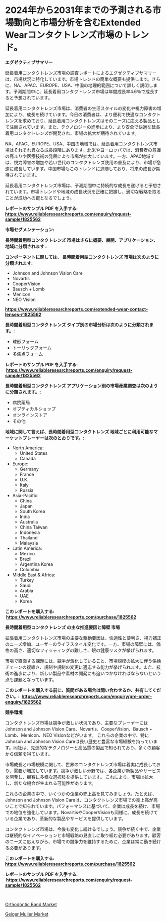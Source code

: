 <p><h1>2024年から2031年までの予測される市場動向と市場分析を含むExtended Wearコンタクトレンズ市場のトレンド。</h1></p><p><strong>エグゼクティブサマリー</strong></p>
<p><p>延長着用コンタクトレンズ市場の調査レポートによるエグゼクティブサマリーは、市場状況に特化しています。市場トレンドの簡単な概要も提供します。さらに、NA、APAC、EUROPE、USA、中国の地理的範囲について詳しく説明します。予測期間中に、延長着用コンタクトレンズ市場は年間成長率4.6％で成長すると予想されています。</p><p>延長着用コンタクトレンズ市場は、消費者の生活スタイルの変化や視力障害の増加により、成長を続けています。今日の消費者は、より便利で快適なコンタクトレンズを求めており、延長着用コンタクトレンズはそのニーズに応える製品として注目されています。また、テクノロジーの進歩により、より安全で快適な延長着用コンタクトレンズが開発され、市場の拡大が期待されています。</p><p>NA、APAC、EUROPE、USA、中国の地域では、延長着用コンタクトレンズ市場はそれぞれ異なる成長段階にあります。北米やヨーロッパでは、消費者の意識の高まりや医療技術の発展により市場が拡大しています。一方、APAC地域では、視力障害の増加や若い世代のコンタクトレンズ使用の普及により、市場が急速に成長しています。中国市場もこのトレンドに追随しており、将来の成長が期待されています。</p><p>延長着用コンタクトレンズ市場は、予測期間中に持続的な成長を遂げると予想されています。市場トレンドや地域の成長状況を正確に把握し、適切な戦略を取ることが成功への鍵となるでしょう。</p></p>
<p><strong>レポートのサンプル PDF を入手する: <a href="https://www.reliableresearchreports.com/enquiry/request-sample/1825562">https://www.reliableresearchreports.com/enquiry/request-sample/1825562</a></strong></p>
<p><strong>市場セグメンテーション:</strong></p>
<p><strong> 長時間着用型コンタクトレンズ 市場はさらに概要、展開、アプリケーション、地域に分類されます :</strong></p>
<p><strong>コンポーネントに関しては、 長時間着用型コンタクトレンズ 市場は次のように分類されます: &nbsp;</strong></p>
<p><ul><li>Johnson and Johnson Vision Care</li><li>Novartis</li><li>CooperVision</li><li>Bausch + Lomb</li><li>Menicon</li><li>NEO Vision</li></ul></p>
<p><strong><a href="https://www.reliableresearchreports.com/extended-wear-contact-lenses-r1825562">https://www.reliableresearchreports.com/extended-wear-contact-lenses-r1825562</a></strong></p>
<p><strong> 長時間着用型コンタクトレンズ タイプ別の市場分析は次のように分類されます。:</strong></p>
<p><ul><li>球形フォーム</li><li>トーリックフォーム</li><li>多焦点フォーム</li></ul></p>
<p><strong>レポートのサンプル PDF を入手する: &nbsp;<a href="https://www.reliableresearchreports.com/enquiry/request-sample/1825562">https://www.reliableresearchreports.com/enquiry/request-sample/1825562</a></strong></p>
<p><strong> 長時間着用型コンタクトレンズ アプリケーション別の市場産業調査は次のように分類されます。:</strong></p>
<p><ul><li>病院薬局</li><li>オプティカルショップ</li><li>オンラインストア</li><li>その他</li></ul></p>
<p><strong>地域に関して言えば、長時間着用型コンタクトレンズ 地域ごとに利用可能なマーケットプレーヤーは次のとおりです。:</strong></p>
<p><ul>
    <li>
        North America:
        <ul>
            <li>United States</li>
            <li>Canada</li>
        </ul>
    </li>
    <li>
        Europe:
        <ul>
            <li>Germany</li>
            <li>France</li>
            <li>U.K.</li>
            <li>Italy</li>
            <li>Russia</li>
        </ul>
    </li>
    <li>
        Asia-Pacific:
        <ul>
            <li>China</li>
            <li>Japan</li>
            <li>South Korea</li>
            <li>India</li>
            <li>Australia</li>
            <li>China Taiwan</li>
            <li>Indonesia</li>
            <li>Thailand</li>
            <li>Malaysia</li>
        </ul>
    </li>
    <li>
        Latin America:
        <ul>
            <li>Mexico</li>
            <li>Brazil</li>
            <li>Argentina Korea</li>
            <li>Colombia</li>
        </ul>
    </li>
    <li>
        Middle East & Africa:
        <ul>
            <li>Turkey</li>
            <li>Saudi</li>
            <li>Arabia</li>
            <li>UAE</li>
            <li>Korea</li>
        </ul>
    </li>
    </ul></p>
<p><strong>このレポートを購入する: &nbsp;<a href="https://www.reliableresearchreports.com/purchase/1825562">https://www.reliableresearchreports.com/purchase/1825562</a></strong></p>
<p><strong>長時間着用型コンタクトレンズ の主な推進要因と障壁 市場</strong></p>
<p><p>拡張着用コンタクトレンズ市場の主要な駆動要因は、快適性と便利さ、視力補正のニーズ増加、ユーザーのライフスタイル変化です。一方、市場の障壁には、価格の高さ、適切なフィッティングの難しさ、眼の健康リスクが挙げられます。</p><p>市場で直面する課題には、競争が激化していること、市場規模の拡大に伴う供給チェーンの複雑さ、規制や規制の変更に適応する能力が挙げられます。また、技術の進歩により、新しい製品や素材の開発にも追いつかなければならないという点も課題となっています。</p></p>
<p><strong>このレポートを購入する前に、質問がある場合は問い合わせるか、共有してください。:&nbsp; <a href="https://www.reliableresearchreports.com/enquiry/pre-order-enquiry/1825562">https://www.reliableresearchreports.com/enquiry/pre-order-enquiry/1825562</a></strong></p>
<p><strong>競争環境</strong></p>
<p><p>コンタクトレンズ市場は競争が激しい状況であり、主要なプレーヤーにはJohnson and Johnson Vision Care、Novartis、CooperVision、Bausch + Lomb、Menicon、NEO Visionなどがいます。 これらの企業の中で、特にJohnson and Johnson Vision Careは長い歴史と豊富な市場経験を持っています。同社は、先進的なテクノロジーと高品質の製品で知られており、多くの顧客から信頼を得ています。</p><p>市場成長と市場規模に関して、世界のコンタクトレンズ市場は着実に成長しており、需要が増加しています。競争が激しい分野では、各企業が新製品やサービスを開発し、顧客に多様な選択肢を提供しています。 これにより、市場は拡大し、新たな機会が生まれる可能性があります。</p><p>これらの企業の中で、いくつかの企業の売上高を見てみましょう。たとえば、Johnson and Johnson Vision Careは、コンタクトレンズ市場での売上高が高いことで知られています。パフォーマンスに基づいて、企業は成長を続け、市場での地位を強化しています。NovartisやCooperVisionも同様に、成長を続けている企業であり、革新的な製品やサービスを提供しています。</p><p>コンタクトレンズ市場は、今後も変化し続けるでしょう。競争が続く中で、企業は継続的なイノベーションと市場戦略の見直しに取り組む必要があります。顧客のニーズに応えながら、市場での競争力を維持するために、企業は常に動き続ける必要があります。</p></p>
<p><strong>このレポートを購入する: &nbsp; <a href="https://www.reliableresearchreports.com/purchase/1825562">https://www.reliableresearchreports.com/purchase/1825562</a></strong></p>
<p><strong>レポートのサンプル PDF を入手する: &nbsp;<a href="https://www.reliableresearchreports.com/enquiry/request-sample/1825562">https://www.reliableresearchreports.com/enquiry/request-sample/1825562</a></strong><strong></strong></p>
<p>&nbsp;</p>
<p><p><a href="https://crocus-run-b5a.notion.site/Decoding-Orthodontic-Band-Market-Metrics-Market-Share-Trends-and-Growth-Patterns-5dd7aad831984d39b7c4b4e1aa97ce52">Orthodontic Band Market</a></p><p><a href="https://gratis-rainforest-2ca.notion.site/Geiger-Muller-Market-Size-and-Market-Trends-Complete-Industry-Overview-2024-to-2031-559ba9166c7d47f6bb35362c8fd1b587">Geiger Muller Market</a></p></p>